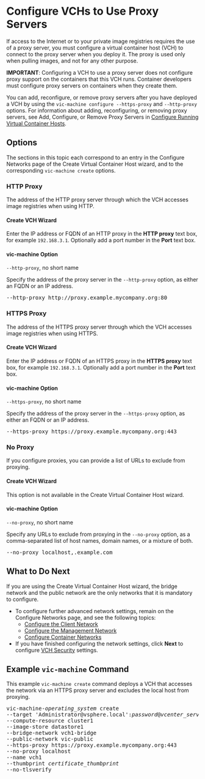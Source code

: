 # Configure VCHs to Use Proxy Servers #

If access to the Internet or to your private image registries requires the use of a proxy server, you must configure a virtual container host (VCH) to connect to the proxy server when you deploy it. The proxy is used only when pulling images, and not for any other purpose.

**IMPORTANT**: Configuring a VCH to use a proxy server does not configure proxy support on the containers that this VCH runs. Container developers must configure proxy servers on containers when they create them. 

You can add, reconfigure, or remove proxy servers after you have deployed a VCH by using the `vic-machine configure --https-proxy` and `--http-proxy` options. For information about adding, reconfiguring, or removing proxy servers, see Add, Configure, or Remove Proxy Servers in [Configure Running Virtual Container Hosts](configure_vch.md#proxies).

## Options <a id="options"></a>

The sections in this topic each correspond to an entry in the Configure Networks page of the Create Virtual Container Host wizard, and to the  corresponding `vic-machine create` options.

### HTTP Proxy <a id="http"></a>

The address of the HTTP proxy server through which the VCH accesses image registries when using HTTP.

#### Create VCH Wizard

Enter the IP address or FQDN of an HTTP proxy in the **HTTP proxy** text box, for example `192.168.3.1`. Optionally add a port number in the **Port** text box.

#### vic-machine Option 

`--http-proxy`, no short name

Specify the address of the proxy server in the `--http-proxy` option, as either an FQDN or an IP address.

<pre>--http-proxy http://proxy.example.mycompany.org:80</pre>

### HTTPS Proxy <a id="https"></a>

The address of the HTTPS proxy server through which the VCH accesses image registries when using HTTPS. 

#### Create VCH Wizard

Enter the IP address or FQDN of an HTTPS proxy in the **HTTPS proxy** text box, for example `192.168.3.1`. Optionally add a port number in the **Port** text box.

#### vic-machine Option 

`--https-proxy`, no short name

Specify the address of the proxy server in the `--https-proxy` option, as either an FQDN or an IP address.

<pre>--https-proxy https://proxy.example.mycompany.org:443</pre>

### No Proxy <a id="noproxy"></a>

If you configure proxies, you can provide a list of URLs to exclude from proxying. 


#### Create VCH Wizard

This option is not available in the Create Virtual Container Host wizard.

#### vic-machine Option 

`--no-proxy`, no short name

Specify any URLs to exclude from proxying in the  `--no-proxy` option, as a comma-separated list of host names, domain names, or a mixture of both. 

<pre>--no-proxy localhost,.example.com</pre>

## What to Do Next <a id="whatnext"></a>

If you are using the Create Virtual Container Host wizard, the bridge network and the public network are the only networks that it is mandatory to configure.

- To configure further advanced network settings, remain on the Configure Networks page, and see the following topics:
  - [Configure the Client Network](client_network.md)
  - [Configure the Management Network](mgmt_network.md)
  - [Configure Container Networks](container_networks.md)
- If you have finished configuring the network settings, click **Next** to configure [VCH Security](vch_security.md) settings.

## Example `vic-machine` Command <a id="example"></a>

This example `vic-machine create` command deploys a VCH that accesses the network via an HTTPS proxy server and excludes the local host from proxying.

<pre>vic-machine-<i>operating_system</i> create
--target 'Administrator@vsphere.local':<i>password</i>@<i>vcenter_server_address</i>/dc1
--compute-resource cluster1
--image-store datastore1
--bridge-network vch1-bridge
--public-network vic-public
--https-proxy https://proxy.example.mycompany.org:443
--no-proxy localhost
--name vch1
--thumbprint <i>certificate_thumbprint</i>
--no-tlsverify
</pre>